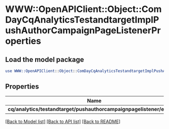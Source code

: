 # WWW::OpenAPIClient::Object::ComDayCqAnalyticsTestandtargetImplPushAuthorCampaignPageListenerProperties

## Load the model package
```perl
use WWW::OpenAPIClient::Object::ComDayCqAnalyticsTestandtargetImplPushAuthorCampaignPageListenerProperties;
```

## Properties
Name | Type | Description | Notes
------------ | ------------- | ------------- | -------------
**cq/analytics/testandtarget/pushauthorcampaignpagelistener/enabled** | [**ConfigNodePropertyBoolean**](ConfigNodePropertyBoolean.md) |  | [optional] 

[[Back to Model list]](../README.md#documentation-for-models) [[Back to API list]](../README.md#documentation-for-api-endpoints) [[Back to README]](../README.md)


